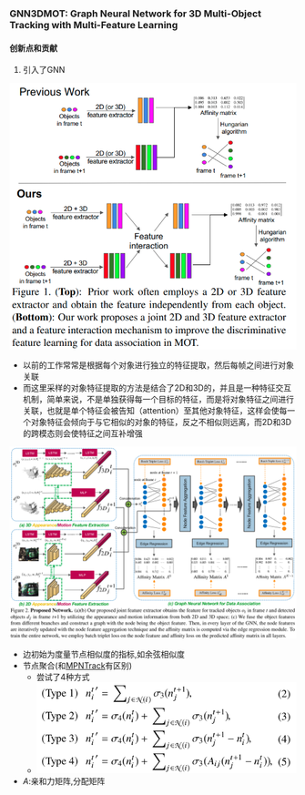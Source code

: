 ### GNN3DMOT: Graph Neural Network for 3D Multi-Object Tracking with Multi-Feature Learning
#### 创新点和贡献
1. 引入了GNN

![](imgs/GNN3DMOT/what%20to%20do.png)

- 以前的工作常常是根据每个对象进行独立的特征提取，然后每帧之间进行对象关联
- 而这里采样的对象特征提取的方法是结合了2D和3D的，并且是一种特征交互机制，简单来说，不是单独获得每一个目标的特征，而是将对象特征之间进行关联，也就是单个特征会被告知（attention）至其他对象特征，这样会使每一个对象特征会倾向于与它相似的对象的特征，反之不相似则远离，而2D和3D的跨模态则会使特征之间互补增强

![](imgs/GNN3DMOT/方案.png)
- 边初始为度量节点相似度的指标,如余弦相似度
- 节点聚合(和[MPNTrack](MPNTrack.md)有区别)
  - 尝试了4种方式
  - ![](imgs/GNN3DMOT/节点聚合.png)
- $A$:亲和力矩阵,分配矩阵